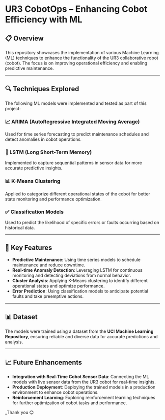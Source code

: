 # UR3 CobotOps – Enhancing Cobot Efficiency with ML

## 📋 Overview
This repository showcases the implementation of various Machine Learning (ML) techniques to enhance the functionality of the UR3 collaborative robot (cobot). The focus is on improving operational efficiency and enabling predictive maintenance.

---

## 🔍 Techniques Explored
The following ML models were implemented and tested as part of this project:

### 📈 ARIMA (AutoRegressive Integrated Moving Average)
Used for time series forecasting to predict maintenance schedules and detect anomalies in cobot operations.

### 🧠 LSTM (Long Short-Term Memory)
Implemented to capture sequential patterns in sensor data for more accurate predictive insights.

### 📊 K-Means Clustering
Applied to categorize different operational states of the cobot for better state monitoring and performance optimization.

### ✅ Classification Models
Used to predict the likelihood of specific errors or faults occurring based on historical data.

---

## 🚀 Key Features
- **Predictive Maintenance**: Using time series models to schedule maintenance and reduce downtime.
- **Real-time Anomaly Detection**: Leveraging LSTM for continuous monitoring and detecting deviations from normal behavior.
- **Cluster Analysis**: Applying K-Means clustering to identify different operational states and optimize performance.
- **Error Prediction**: Using classification models to anticipate potential faults and take preemptive actions.
---

## 📊 Dataset
The models were trained using a dataset from the **UCI Machine Learning Repository**, ensuring reliable and diverse data for accurate predictions and analysis.

---
## 📈 Future Enhancements
- **Integration with Real-Time Cobot Sensor Data**: Connecting the ML models with live sensor data from the UR3 cobot for real-time insights.
- **Production Deployment**: Deploying the trained models in a production environment to enhance cobot operations.
- **Reinforcement Learning**: Exploring reinforcement learning techniques for further optimization of cobot tasks and performance.

_Thank you 😊 

